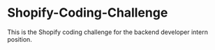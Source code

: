 # Shopify-Coding-Challenge
This is the Shopify coding challenge for the backend developer intern position.

